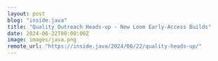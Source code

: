 ```yaml
---
layout: post
blog: "inside.java"
title: "Quality Outreach Heads-up - New Loom Early-Access Builds"
date: 2024-06-22T00:00:00Z
image: images/java.png
remote_url: "https://inside.java/2024/06/22/quality-heads-up/"
---
```

